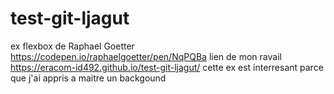 # test-git-ljagut
ex flexbox de Raphael Goetter
https://codepen.io/raphaelgoetter/pen/NqPQBa
lien de mon ravail https://eracom-id492.github.io/test-git-ljagut/
cette ex est interresant parce que j'ai appris a maitre un backgound
